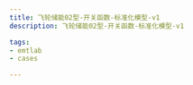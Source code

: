 ```yaml
---
title: 飞轮储能02型-开关函数-标准化模型-v1
description: 飞轮储能02型-开关函数-标准化模型-v1

tags:
- emtlab
- cases

---
```


<!-- import DocCardList from '@theme/DocCardList';

<DocCardList /> -->